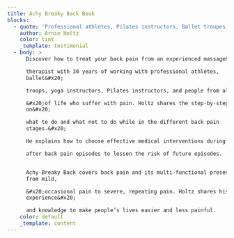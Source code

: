 ```yaml
---
title: Achy Breaky Back Book
blocks:
  - quote: 'Professional athletes, Pilates instructors, Ballet troupes... '
    author: Arnie Holtz
    color: tint
    _template: testimonial
  - body: >
      Discover how to treat your back pain from an experienced massage&#x20;

      therapist with 30 years of working with professional athletes,
      ballet&#x20;

      troops, yoga instructors, Pilates instructors, and people from all walks

      &#x20;of life who suffer with pain. Holtz shares the step-by-step guide
      on&#x20;

      what to do and what not to do while in the different back pain
      stages.&#x20;

      He explains how to choose effective medical interventions during and&#x20;

      after back pain episodes to lessen the risk of future episodes.


      Achy-Breaky Back covers back pain and its multi-functional presentations
      from mild,

      &#x20;occasional pain to severe, repeating pain. Holtz shares his
      experience&#x20;

      and knowledge to make people’s lives easier and less painful.
    color: default
    _template: content
---
```



